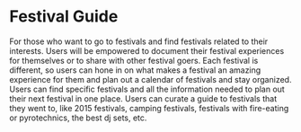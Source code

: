 # Festival Guide

For those who want to go to festivals and find festivals related to their interests. Users will be empowered to document their festival experiences for themselves or to share with other festival goers. Each festival is different, so users can hone in on what makes a festival an amazing experience for them and plan out a calendar of festivals and stay organized. Users can find specific festivals and all the information needed to plan out their next festival in one place. Users can curate a guide to festivals that they went to, like 2015 festivals, camping festivals, festivals with fire-eating or pyrotechnics, the best dj sets, etc.
